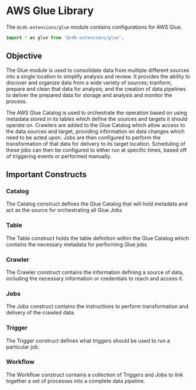 # AWS Glue Library

The `@cdk-extensions/glue` module contains configurations for AWS Glue.

```ts nofixture
import * as glue from '@cdk-extensions/glue';
```

## Objective

The Glue module is used to consolidate data from multiple different sources into a single location to simplify analysis and review. It provides the ability to discover and organize data from a wide variety of sources; tranform, prepare and clean that data for analysis; and the creation of data pipelines to deliver the prepared data for storage and analysis and monitor the process. 

The AWS Glue Catalog is used to orchestrate the operation based on using metadata stored in its tables which define the sources and targets it should operate on. Crawlers are added to the Glue Catalog which allow access to the data sources and target, providing information on data changes which need to be acted upon. Jobs are then configured to perform the transformation of that data for delivery to its target location. Scheduling of these jobs can then be configured to either run at specific times, based off of triggering events or performed manually. 

## Important Constructs

### Catalog

The Catalog construct defines the Glue Catalog that will hold metadata and act as the source for orchestrating all Glue Jobs

### Table

The Table construct holds the table definition within the Glue Catalog which contains the necessary metadata for performing Glue jobs

### Crawler

The Crawler construct contains the information defining a source of data, including the necessary information or credentials to reach and access it. 

### Jobs

The Jobs construct contains the instructions to perform transformation and delivery of the crawled data.

### Trigger

The Trigger construct defines what triggers should be used to run a particular job.

### Workflow

The Workflow construct contains a collection of Triggers and Jobs to link together a set of processes into a complete data pipeline. 